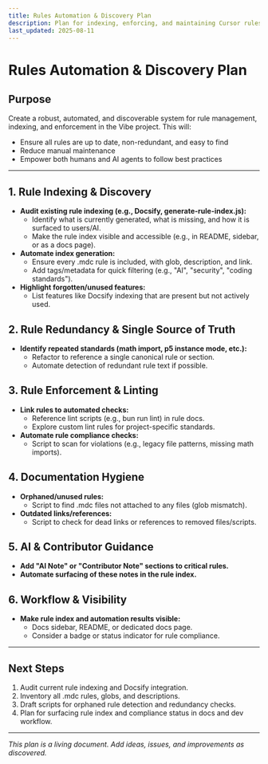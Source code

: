 ```yaml
---
title: Rules Automation & Discovery Plan
description: Plan for indexing, enforcing, and maintaining Cursor rules with automation.
last_updated: 2025-08-11
---
```


# Rules Automation & Discovery Plan

## Purpose
Create a robust, automated, and discoverable system for rule management, indexing, and enforcement in the Vibe project. This will:
- Ensure all rules are up to date, non-redundant, and easy to find
- Reduce manual maintenance
- Empower both humans and AI agents to follow best practices

---

## 1. Rule Indexing & Discovery
- **Audit existing rule indexing (e.g., Docsify, generate-rule-index.js):**
  - Identify what is currently generated, what is missing, and how it is surfaced to users/AI.
  - Make the rule index visible and accessible (e.g., in README, sidebar, or as a docs page).
- **Automate index generation:**
  - Ensure every .mdc rule is included, with glob, description, and link.
  - Add tags/metadata for quick filtering (e.g., "AI", "security", "coding standards").
- **Highlight forgotten/unused features:**
  - List features like Docsify indexing that are present but not actively used.

## 2. Rule Redundancy & Single Source of Truth
- **Identify repeated standards (math import, p5 instance mode, etc.):**
  - Refactor to reference a single canonical rule or section.
  - Automate detection of redundant rule text if possible.

## 3. Rule Enforcement & Linting
- **Link rules to automated checks:**
  - Reference lint scripts (e.g., bun run lint) in rule docs.
  - Explore custom lint rules for project-specific standards.
- **Automate rule compliance checks:**
  - Script to scan for violations (e.g., legacy file patterns, missing math imports).

## 4. Documentation Hygiene
- **Orphaned/unused rules:**
  - Script to find .mdc files not attached to any files (glob mismatch).
- **Outdated links/references:**
  - Script to check for dead links or references to removed files/scripts.

## 5. AI & Contributor Guidance
- **Add "AI Note" or "Contributor Note" sections to critical rules.**
- **Automate surfacing of these notes in the rule index.**

## 6. Workflow & Visibility
- **Make rule index and automation results visible:**
  - Docs sidebar, README, or dedicated docs page.
  - Consider a badge or status indicator for rule compliance.

---

## Next Steps
1. Audit current rule indexing and Docsify integration.
2. Inventory all .mdc rules, globs, and descriptions.
3. Draft scripts for orphaned rule detection and redundancy checks.
4. Plan for surfacing rule index and compliance status in docs and dev workflow.

---

*This plan is a living document. Add ideas, issues, and improvements as discovered.*
